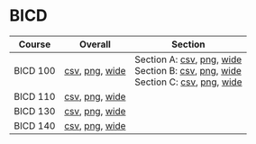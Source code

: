 # BICD

| Course | Overall | Section |
| ------ | ------- | ------- |
| BICD 100 | [csv](https://github.com/UCSD-Historical-Enrollment-Data/2025Fall/blob/main/overall/BICD%20100.csv), [png](https://raw.githubusercontent.com/UCSD-Historical-Enrollment-Data/2025Fall/main/plot_overall/BICD%20100.png), [wide](https://raw.githubusercontent.com/UCSD-Historical-Enrollment-Data/2025Fall/main/plot_overall_wide/BICD%20100.png) | Section A: [csv](https://github.com/UCSD-Historical-Enrollment-Data/2025Fall/blob/main/section/BICD%20100_A.csv), [png](https://raw.githubusercontent.com/UCSD-Historical-Enrollment-Data/2025Fall/main/plot_section/BICD%20100_A.png), [wide](https://raw.githubusercontent.com/UCSD-Historical-Enrollment-Data/2025Fall/main/plot_section_wide/BICD%20100_A.png)<br>Section B: [csv](https://github.com/UCSD-Historical-Enrollment-Data/2025Fall/blob/main/section/BICD%20100_B.csv), [png](https://raw.githubusercontent.com/UCSD-Historical-Enrollment-Data/2025Fall/main/plot_section/BICD%20100_B.png), [wide](https://raw.githubusercontent.com/UCSD-Historical-Enrollment-Data/2025Fall/main/plot_section_wide/BICD%20100_B.png)<br>Section C: [csv](https://github.com/UCSD-Historical-Enrollment-Data/2025Fall/blob/main/section/BICD%20100_C.csv), [png](https://raw.githubusercontent.com/UCSD-Historical-Enrollment-Data/2025Fall/main/plot_section/BICD%20100_C.png), [wide](https://raw.githubusercontent.com/UCSD-Historical-Enrollment-Data/2025Fall/main/plot_section_wide/BICD%20100_C.png) |
| BICD 110 | [csv](https://github.com/UCSD-Historical-Enrollment-Data/2025Fall/blob/main/overall/BICD%20110.csv), [png](https://raw.githubusercontent.com/UCSD-Historical-Enrollment-Data/2025Fall/main/plot_overall/BICD%20110.png), [wide](https://raw.githubusercontent.com/UCSD-Historical-Enrollment-Data/2025Fall/main/plot_overall_wide/BICD%20110.png) |  |
| BICD 130 | [csv](https://github.com/UCSD-Historical-Enrollment-Data/2025Fall/blob/main/overall/BICD%20130.csv), [png](https://raw.githubusercontent.com/UCSD-Historical-Enrollment-Data/2025Fall/main/plot_overall/BICD%20130.png), [wide](https://raw.githubusercontent.com/UCSD-Historical-Enrollment-Data/2025Fall/main/plot_overall_wide/BICD%20130.png) |  |
| BICD 140 | [csv](https://github.com/UCSD-Historical-Enrollment-Data/2025Fall/blob/main/overall/BICD%20140.csv), [png](https://raw.githubusercontent.com/UCSD-Historical-Enrollment-Data/2025Fall/main/plot_overall/BICD%20140.png), [wide](https://raw.githubusercontent.com/UCSD-Historical-Enrollment-Data/2025Fall/main/plot_overall_wide/BICD%20140.png) |  |
